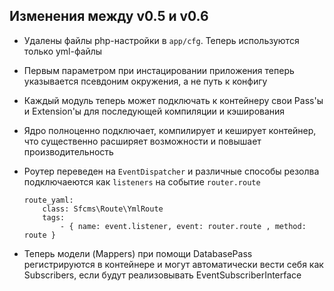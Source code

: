 ## Изменения между v0.5 и v0.6

* Удалены файлы php-настройки в `app/cfg`. Теперь используются только yml-файлы
* Первым параметром при инстацировании приложения теперь указывается псевдоним окружения, а не путь к конфигу
* Каждый модуль теперь может подключать к контейнеру свои Pass'ы и Extension'ы для последующей компиляции и кэширования
* Ядро полноценно подключает, компилирует и кеширует контейнер, что существенно расширяет возможности
и повышает производительность
* Роутер переведен на `EventDispatcher` и различные способы резолва подключаеются как `listeners` на событие `router.route`

    ```
    route_yaml:
        class: Sfcms\Route\YmlRoute
        tags:
            - { name: event.listener, event: router.route , method: route }
    ```

* Теперь модели (Mappers) при помощи DatabasePass регистрируются в контейнере и могут автоматически вести себя как Subscribers,
    если будут реализовывать EventSubscriberInterface
